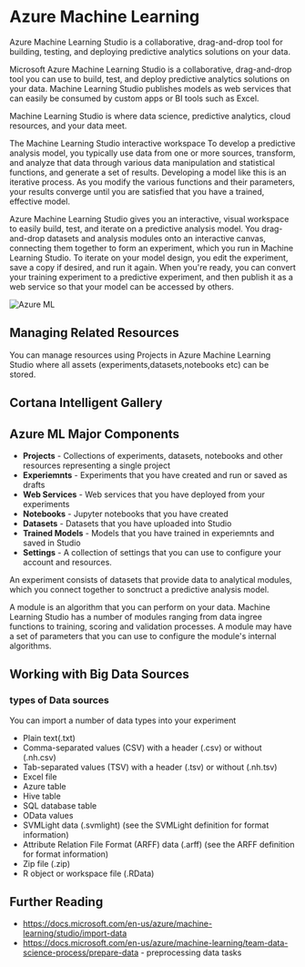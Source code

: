 # Azure Machine Learning

Azure Machine Learning Studio is a collaborative, drag-and-drop tool for building, testing, and deploying predictive analytics solutions on your data.

Microsoft Azure Machine Learning Studio is a collaborative, drag-and-drop tool you can use to build, test, and deploy predictive analytics solutions on your data. Machine Learning Studio publishes models as web services that can easily be consumed by custom apps or BI tools such as Excel.

Machine Learning Studio is where data science, predictive analytics, cloud resources, and your data meet.

The Machine Learning Studio interactive workspace
To develop a predictive analysis model, you typically use data from one or more sources, transform, and analyze that data through various data manipulation and statistical functions, and generate a set of results. Developing a model like this is an iterative process. As you modify the various functions and their parameters, your results converge until you are satisfied that you have a trained, effective model.

Azure Machine Learning Studio gives you an interactive, visual workspace to easily build, test, and iterate on a predictive analysis model. You drag-and-drop datasets and analysis modules onto an interactive canvas, connecting them together to form an experiment, which you run in Machine Learning Studio. To iterate on your model design, you edit the experiment, save a copy if desired, and run it again. When you're ready, you can convert your training experiment to a predictive experiment, and then publish it as a web service so that your model can be accessed by others.

![Azure ML](https://docs.microsoft.com/en-us/azure/machine-learning/studio/media/what-is-ml-studio/azure-ml-studio-diagram.jpg "Azure ML")

## Managing Related Resources

You can manage resources using Projects in Azure Machine Learning Studio where all assets (experiments,datasets,notebooks etc) can be stored.

## Cortana Intelligent Gallery

## Azure ML Major Components

- **Projects** - Collections of experiments, datasets, notebooks and other resources representing a single project
- **Experiemnts** - Experiments that you have created and run or saved as drafts
- **Web Services** - Web services that you have deployed from your experiments
- **Notebooks** - Jupyter notebooks that you have created
- **Datasets** - Datasets that you have uploaded into Studio
- **Trained Models** - Models that you have trained in experiemnts and saved in Studio
- **Settings** - A collection of settings that you can use to configure your account and resources.

An experiment consists of datasets that provide data to analytical modules, which you connect together to sonctruct a predictive analysis model.

A module is an algorithm that you can perform on your data. Machine Learning Studio has a number of modules ranging from data ingree functions to training, scoring and validation processes. A module may have a set of parameters that you can use to configure the module's internal algorithms.

## Working with Big Data Sources

### types of Data sources

You can import a number of data types into your experiment

- Plain text(.txt)
- Comma-separated values (CSV) with a header (.csv) or without (.nh.csv)
- Tab-separated values (TSV) with a header (.tsv) or without (.nh.tsv)
- Excel file
- Azure table
- Hive table
- SQL database table
- OData values
- SVMLight data (.svmlight) (see the SVMLight definition for format information)
- Attribute Relation File Format (ARFF) data (.arff) (see the ARFF definition for format information)
- Zip file (.zip)
- R object or workspace file (.RData)

## Further Reading

- https://docs.microsoft.com/en-us/azure/machine-learning/studio/import-data
- https://docs.microsoft.com/en-us/azure/machine-learning/team-data-science-process/prepare-data  - preprocessing data tasks
